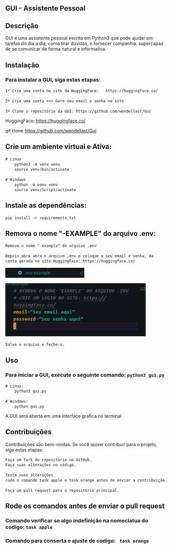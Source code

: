 ## GUI - Assistente Pessoal

## Descrição

GUI é uma assistente pessoal escrita em Python3 que pode ajudar em tarefas do dia a dia, como tirar dúvidas, e fornecer companhia. supercapaz de se comunicar de forma natural e informativa.

## Instalação

### Para instalar a GUI, siga estas etapas:

    1º Crie uma conta no site da HuggingFace:   https://huggingface.co/

    2º Crie uma conta >>> Gere seu email e senha no site

    3º Clone o repositório da GUI: https://github.com/wendellast/Gui
HuggingFace:   https://huggingface.co/

git clone https://github.com/wendellast/Gui

## Crie um ambiente virtual e Ativa:
    # Linux
        python3 -m venv venv
        source venv/bin/activate

    # Windows
        python -m venv venv
        source venv/Script/activate

## Instale as dependências:

    pip install -r requirements.txt

## Remova o nome "-EXAMPLE" do arquivo .env:
    Remova o nome "-example" do arquivo .env

    Depois abra abra o arquivo .env e coloque o seu email e senha, da conta gerada no site HuggingFace: https://huggingface.co/

![Imagem](img/cache/picture_readme2.png )

![Imagem](img/cache/picture_readme.png )

    Salve o arquivo e feche-o.

## Uso

### Para iniciar a GUI, execute o seguinte comando: ``` python3 gui.py ```


    # Linux:
        python3 gui.py

    # Windows:
        python gui.py

A GUI será aberta em uma interface grafica no terminal


## Contribuições

Contribuições são bem-vindas. Se você quiser contribuir para o projeto, siga estas etapas:

    Faça um fork do repositório no GitHub.
    Faça suas alterações no código.

    Teste suas alterações.
    rode o comando task apple e task orange antes de enviar a contribuição

    Faça um pull request para o repositório principal.

## Rode os comandos antes de enviar o pull request

### Comando verificar se algo indefinição na nomeclatua do codigo: ```task apple```

### Comando para conserta e ajuste de codigo: ``` task orange```

